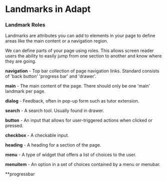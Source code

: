 # Landmarks in Adapt

### Landmark Roles

Landmarks are attributes you can add to elements in your page to define areas like the main content or a navigation region.

We can define parts of your page using roles. This allows screen reader users the ability to easily jump from one section to another and know where they are going.
 

**navigation** - Top bar collection of page navigation links. Standard consists of 'back button' 'progress bar' and 'drawer'.

**main** - The main content of the page. There should only be one 'main' landmark per page.

**dialog** - Feedback, often in pop-up form such as tutor extension.

**search** - A search tool. Usually found in drawer.

**button** - An input that allows for user-triggered actions when clicked or pressed.

**checkbox** - A checkable input.

**heading** - A heading for a section of the page.

**menu** - A type of widget that offers a list of choices to the user.

**menuitem** - An option in a set of choices contained by a menu or menubar.

**progressbar




 

